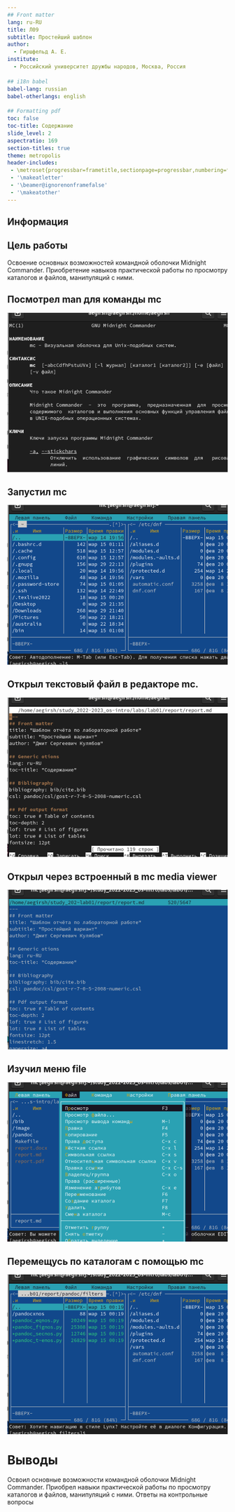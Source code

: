 ```yaml
---
## Front matter
lang: ru-RU
title: Л09
subtitle: Простейший шаблон
author:
  - Гиршфельд А. Е.
institute:
  - Российский университет дружбы народов, Москва, Россия
  
## i18n babel
babel-lang: russian
babel-otherlangs: english

## Formatting pdf
toc: false
toc-title: Содержание
slide_level: 2
aspectratio: 169
section-titles: true
theme: metropolis
header-includes:
 - \metroset{progressbar=frametitle,sectionpage=progressbar,numbering=fraction}
 - '\makeatletter'
 - '\beamer@ignorenonframefalse'
 - '\makeatother'
---
```


## Информация

## Цель работы

Освоение основных возможностей командной оболочки Midnight Commander. Приобретение навыков практической работы по просмотру каталогов и файлов, манипуляций с ними.

##  Посмотрел man для команды mc

![man mc](image/1.png)

## Запустил mc

![запустим mc](image/2.png)

## Открыл текстовый файл в редакторе mc.

![-](image/3.png)


## Открыл через встроенный в mc media viewer

![.](image/4.png)

## Изучил меню file

![меню file](image/5.png)

## Перемещусь по каталогам с помощью mc

![.](image/6.png)



# Выводы

Освоил основные возможности командной оболочки Midnight Commander. Приобрел навыки практической работы по просмотру каталогов и файлов, манипуляций с ними.
Ответы на контрольные вопросы
